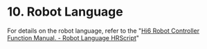 ﻿# 10. Robot Language

For details on the robot language, refer to the "[Hi6 Robot Controller Function Manual. - Robot Language HRScript](https://hrbook-hrc.web.app/#/view/doc-hrscript/english/README)"
